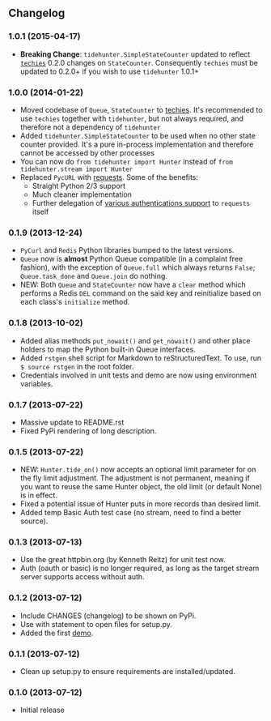 ## Changelog

### 1.0.1 (2015-04-17)

* __Breaking Change__: `tidehunter.SimpleStateCounter` updated to reflect [`techies`](https://github.com/woozyking/techies) 0.2.0 changes on `StateCounter`. Consequently `techies` must be updated to 0.2.0+ if you wish to use `tidehunter` 1.0.1+

### 1.0.0 (2014-01-22)

* Moved codebase of `Queue`, `StateCounter` to [techies](https://github.com/woozyking/techies). It's recommended to use `techies` together with `tidehunter`, but not always required, and therefore not a dependency of `tidehunter`
* Added `tidehunter.SimpleStateCounter` to be used when no other state counter provided. It's a pure in-process implementation and therefore cannot be accessed by other processes
* You can now do `from tidehunter import Hunter` instead of `from tidehunter.stream import Hunter`
* Replaced `PycURL` with [requests](https://github.com/kennethreitz/requests). Some of the benefits:
    * Straight Python 2/3 support
    * Much cleaner implementation
    * Further delegation of [various authentications support](http://docs.python-requests.org/en/latest/user/authentication/) to `requests` itself

### 0.1.9 (2013-12-24)

* `PyCurl` and `Redis` Python libraries bumped to the latest versions.
* `Queue` now is __almost__ Python Queue compatible (in a complaint free fashion), with the exception of `Queue.full` which always returns `False`; `Queue.task_done` and `Queue.join` do nothing.
* NEW: Both `Queue` and `StateCounter` now have a `clear` method which performs a Redis `DEL` command on the said key and reinitialize based on each class's `initialize` method.

### 0.1.8 (2013-10-02)

* Added alias methods `put_nowait()` and `get_nowait()` and other place holders to map the Python built-in Queue interfaces.
* Added `rstgen` shell script for Markdown to reStructuredText. To use, run `$ source rstgen` in the root folder.
* Credentials involved in unit tests and demo are now using environment variables.

### 0.1.7 (2013-07-22)

* Massive update to README.rst
* Fixed PyPi rendering of long description.

### 0.1.5 (2013-07-22)

* NEW: `Hunter.tide_on()` now accepts an optional limit parameter for on the fly limit adjustment. The adjustment is not permanent, meaning if you want to reuse the same Hunter object, the old limit (or default None) is in effect.
* Fixed a potential issue of Hunter puts in more records than desired limit.
* Added temp Basic Auth test case (no stream, need to find a better source).

### 0.1.3 (2013-07-13)

* Use the great httpbin.org (by Kenneth Reitz) for unit test now.
* Auth (oauth or basic) is no longer required, as long as the target stream server supports access without auth.

### 0.1.2 (2013-07-12)

* Include CHANGES (changelog) to be shown on PyPi.
* Use with statement to open files for setup.py.
* Added the first [demo](https://github.com/amoa/tidehunter/tree/master/demo).

### 0.1.1 (2013-07-12)

* Clean up setup.py to ensure requirements are installed/updated.

### 0.1.0 (2013-07-12)

* Initial release
